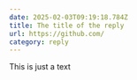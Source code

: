 ```yaml
---
date: 2025-02-03T09:19:18.784Z
title: The title of the reply
url: https://github.com/
category: reply
---
```

This is just a text
